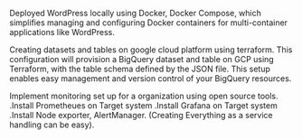 Deployed WordPress locally using Docker, Docker Compose, which simplifies managing and configuring Docker containers for multi-container applications like WordPress.

Creating datasets and tables on google cloud platform using terraform. This configuration will provision a BigQuery dataset and table on GCP using Terraform, with the table schema defined by the JSON file. This setup enables easy management and version control of your BigQuery resources.


Implement monitoring set up for a organization using open source tools. 
.Install Prometheues on Target system
.Install Grafana on Target system
.Install Node exporter, AlertManager. (Creating Everything as a service handling can be easy).

